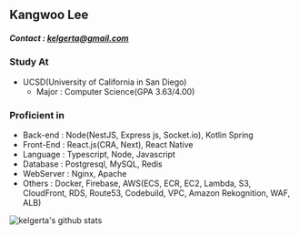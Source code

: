 ## Kangwoo Lee
##### Contact : kelgerta@gmail.com

<!--
**kelgerta/kelgerta** is a ✨ _special_ ✨ repository because its `README.md` (this file) appears on your GitHub profile.

Here are some ideas to get you started:

- 🔭 I’m currently working on ...
- 🌱 I’m currently learning ...
- 👯 I’m looking to collaborate on ...
- 🤔 I’m looking for help with ...
- 💬 Ask me about ...
- 📫 How to reach me: ...
- 😄 Pronouns: ...
- ⚡ Fun fact: ...
-->
### Study At
 - UCSD(University of California in San Diego) 
   - Major : Computer Science(GPA 3.63/4.00)
   
### Proficient in
 - Back-end : Node(NestJS, Express js, Socket.io), Kotlin Spring
 - Front-End : React.js(CRA, Next), React Native
 - Language : Typescript, Node, Javascript
 - Database : Postgresql, MySQL, Redis
 - WebServer : Nginx, Apache
 - Others : Docker, Firebase,
            AWS(ECS, ECR, EC2, Lambda, S3, CloudFront, RDS, Route53, Codebuild, VPC, Amazon Rekognition, WAF, ALB)

![kelgerta's github stats](https://github-readme-stats.vercel.app/api?username=kelgerta&show_icons=true&hide_border=true&count_private=true) 
